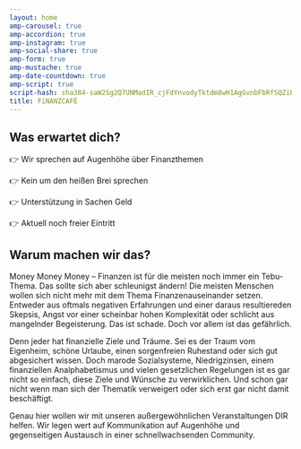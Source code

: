 ```yaml
---
layout: home
amp-carousel: true
amp-accordion: true
amp-instagram: true
amp-social-share: true
amp-form: true
amp-mustache: true
amp-date-countdown: true
amp-script: true
script-hash: sha384-saW2Sg2Q7UNMadIR_cjFdYnvodyTktdm8wH1AgGvnbFbRfSQZiBBh9AMSJmFqmw_
title: FiNANZCAFÉ
---
```


## Was erwartet dich?

👉 Wir sprechen auf Augenhöhe über Finanzthemen

👉 Kein um den heißen Brei sprechen

👉 Unterstützung in Sachen Geld

👉 Aktuell noch freier Eintritt


## Warum machen wir das?

Money Money Money – Finanzen ist für die meisten noch immer ein Tebu-Thema. Das sollte sich aber schleunigst ändern!  Die meisten Menschen wollen sich nicht mehr mit dem Thema Finanzenauseinander setzen.
Entweder aus oftmals negativen Erfahrungen und einer daraus resultiereden Skepsis, Angst vor einer scheinbar hohen Komplexität oder schlicht aus mangelnder Begeisterung. Das ist schade. Doch vor allem ist das gefährlich.

Denn jeder hat finanzielle Ziele und Träume. Sei es der Traum vom Eigenheim, schöne Urlaube, einen sorgenfreien Ruhestand oder sich gut abgesichert wissen. 
Doch marode Sozialsysteme, Niedrigzinsen, einem finanziellen Analphabetismus und vielen gesetzlichen Regelungen ist es gar nicht so einfach, diese Ziele und Wünsche zu verwirklichen. Und schon gar nicht wenn man sich der Thematik verweigert oder sich erst gar nicht damit beschäftigt. 

Genau hier wollen wir mit unseren außergewöhnlichen Veranstaltungen DIR helfen. Wir legen wert auf Kommunikation auf Augenhöhe und gegenseitigen Austausch in einer schnellwachsenden Community.

